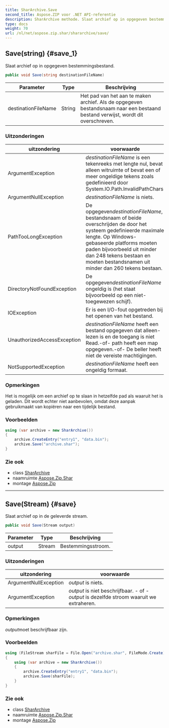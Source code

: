 ```yaml
---
title: SharArchive.Save
second_title: Aspose.ZIP voor .NET API-referentie
description: SharArchive methode. Slaat archief op in opgegeven bestemmingsbestand.
type: docs
weight: 70
url: /nl/net/aspose.zip.shar/shararchive/save/
---
```

## Save(string) {#save_1}

Slaat archief op in opgegeven bestemmingsbestand.

```csharp
public void Save(string destinationFileName)
```

| Parameter | Type | Beschrijving |
| --- | --- | --- |
| destinationFileName | String | Het pad van het aan te maken archief. Als de opgegeven bestandsnaam naar een bestaand bestand verwijst, wordt dit overschreven. |

### Uitzonderingen

| uitzondering | voorwaarde |
| --- | --- |
| ArgumentException | *destinationFileName* is een tekenreeks met lengte nul, bevat alleen witruimte of bevat een of meer ongeldige tekens zoals gedefinieerd door System.IO.Path.InvalidPathChars. |
| ArgumentNullException | *destinationFileName* is niets. |
| PathTooLongException | De opgegeven*destinationFileName*, bestandsnaam of beide overschrijden de door het systeem gedefinieerde maximale lengte. Op Windows-gebaseerde platforms moeten paden bijvoorbeeld uit minder dan 248 tekens bestaan en moeten bestandsnamen uit minder dan 260 tekens bestaan. |
| DirectoryNotFoundException | De opgegeven*destinationFileName* ongeldig is (het staat bijvoorbeeld op een niet-toegewezen schijf). |
| IOException | Er is een I/O-fout opgetreden bij het openen van het bestand. |
| UnauthorizedAccessException | *destinationFileName* heeft een bestand opgegeven dat alleen-lezen is en de toegang is niet Read.-of- path heeft een map opgegeven.-of- De beller heeft niet de vereiste machtigingen. |
| NotSupportedException | *destinationFileName* heeft een ongeldig formaat. |

### Opmerkingen

Het is mogelijk om een archief op te slaan in hetzelfde pad als waaruit het is geladen. Dit wordt echter niet aanbevolen, omdat deze aanpak gebruikmaakt van kopiëren naar een tijdelijk bestand.

### Voorbeelden

```csharp
using (var archive = new SharArchive())
{
    archive.CreateEntry("entry1", "data.bin");        
    archive.Save("archive.shar");
}       
```

### Zie ook

* class [SharArchive](../)
* naamruimte [Aspose.Zip.Shar](../../shararchive/)
* montage [Aspose.Zip](../../../)

---

## Save(Stream) {#save}

Slaat archief op in de geleverde stream.

```csharp
public void Save(Stream output)
```

| Parameter | Type | Beschrijving |
| --- | --- | --- |
| output | Stream | Bestemmingsstroom. |

### Uitzonderingen

| uitzondering | voorwaarde |
| --- | --- |
| ArgumentNullException | *output* is niets. |
| ArgumentException | *output* is niet beschrijfbaar. - of -*output* is dezelfde stroom waaruit we extraheren. |

### Opmerkingen

*output*moet beschrijfbaar zijn.

### Voorbeelden

```csharp
using (FileStream sharFile = File.Open("archive.shar", FileMode.Create))
{
    using (var archive = new SharArchive())
    {
        archive.CreateEntry("entry1", "data.bin");        
        archive.Save(sharFile);
    }
}       
```

### Zie ook

* class [SharArchive](../)
* naamruimte [Aspose.Zip.Shar](../../shararchive/)
* montage [Aspose.Zip](../../../)


